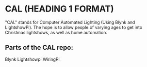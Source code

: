 # CAL (HEADING 1 FORMAT)
"CAL" stands for Computer Automated Lighting (Using Blynk and LightshowPi). The hope is to allow people of varying ages to get into Christmas lightshows, as well as home automation. 

## Parts of the CAL repo:
Blynk Lightshowpi WiringPi

